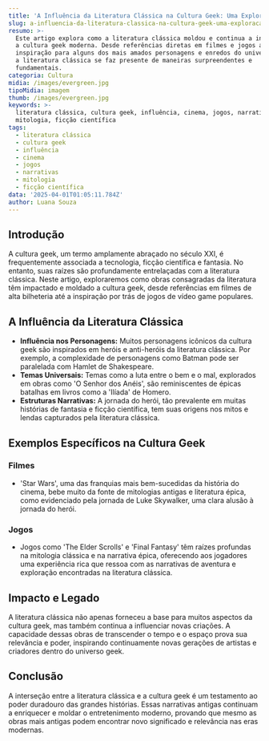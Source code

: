 ```yaml
---
title: 'A Influência da Literatura Clássica na Cultura Geek: Uma Exploração Profunda'
slug: a-influencia-da-literatura-classica-na-cultura-geek-uma-exploracao-profunda
resumo: >-
  Este artigo explora como a literatura clássica moldou e continua a influenciar
  a cultura geek moderna. Desde referências diretas em filmes e jogos até a
  inspiração para alguns dos mais amados personagens e enredos do universo geek,
  a literatura clássica se faz presente de maneiras surpreendentes e
  fundamentais.
categoria: Cultura
midia: /images/evergreen.jpg
tipoMidia: imagem
thumb: /images/evergreen.jpg
keywords: >-
  literatura clássica, cultura geek, influência, cinema, jogos, narrativas,
  mitologia, ficção científica
tags:
  - literatura clássica
  - cultura geek
  - influência
  - cinema
  - jogos
  - narrativas
  - mitologia
  - ficção científica
data: '2025-04-01T01:05:11.784Z'
author: Luana Souza
---
```


## Introdução
A cultura geek, um termo amplamente abraçado no século XXI, é frequentemente associada a tecnologia, ficção científica e fantasia. No entanto, suas raízes são profundamente entrelaçadas com a literatura clássica. Neste artigo, exploraremos como obras consagradas da literatura têm impactado e moldado a cultura geek, desde referências em filmes de alta bilheteria até a inspiração por trás de jogos de vídeo game populares.

## A Influência da Literatura Clássica
- **Influência nos Personagens:** Muitos personagens icônicos da cultura geek são inspirados em heróis e anti-heróis da literatura clássica. Por exemplo, a complexidade de personagens como Batman pode ser paralelada com Hamlet de Shakespeare.
- **Temas Universais:** Temas como a luta entre o bem e o mal, explorados em obras como 'O Senhor dos Anéis', são reminiscentes de épicas batalhas em livros como a 'Ilíada' de Homero.
- **Estruturas Narrativas:** A jornada do herói, tão prevalente em muitas histórias de fantasia e ficção científica, tem suas origens nos mitos e lendas capturados pela literatura clássica.

## Exemplos Específicos na Cultura Geek
### Filmes
- 'Star Wars', uma das franquias mais bem-sucedidas da história do cinema, bebe muito da fonte de mitologias antigas e literatura épica, como evidenciado pela jornada de Luke Skywalker, uma clara alusão à jornada do herói.
### Jogos
- Jogos como 'The Elder Scrolls' e 'Final Fantasy' têm raízes profundas na mitologia clássica e na narrativa épica, oferecendo aos jogadores uma experiência rica que ressoa com as narrativas de aventura e exploração encontradas na literatura clássica.

## Impacto e Legado
A literatura clássica não apenas forneceu a base para muitos aspectos da cultura geek, mas também continua a influenciar novas criações. A capacidade dessas obras de transcender o tempo e o espaço prova sua relevância e poder, inspirando continuamente novas gerações de artistas e criadores dentro do universo geek.

## Conclusão
A interseção entre a literatura clássica e a cultura geek é um testamento ao poder duradouro das grandes histórias. Essas narrativas antigas continuam a enriquecer e moldar o entretenimento moderno, provando que mesmo as obras mais antigas podem encontrar novo significado e relevância nas eras modernas.
